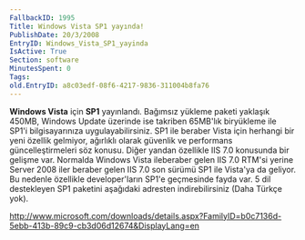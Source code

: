 ```yaml
---
FallbackID: 1995
Title: Windows Vista SP1 yayında!
PublishDate: 20/3/2008
EntryID: Windows_Vista_SP1_yayinda
IsActive: True
Section: software
MinutesSpent: 0
Tags: 
old.EntryID: a8c03edf-08f6-4217-9836-311004b8fa76
---
```

**Windows Vista** için **SP1** yayınlandı. Bağımsız yükleme paketi
yaklaşık 450MB, Windows Update üzerinde ise takriben 65MB'lık biryükleme
ile SP1'i bilgisayarınıza uygulayabilirsiniz. SP1 ile beraber Vista için
herhangi bir yeni özellik gelmiyor, ağırlıklı olarak güvenlik ve
performans güncelleştirmeleri söz konusu. Diğer yandan özellikle IIS 7.0
konusunda bir gelişme var. Normalda Windows Vista ileberaber gelen IIS
7.0 RTM'si yerine Server 2008 iler beraber gelen IIS 7.0 son sürümü SP1
ile Vista'ya da geliyor. Bu nedenle özellikle developer'ların SP1'e
geçmesinde fayda var. 5 dil destekleyen SP1 paketini aşağıdaki adresten
indirebilirsiniz (Daha Türkçe yok).

<http://www.microsoft.com/downloads/details.aspx?FamilyID=b0c7136d-5ebb-413b-89c9-cb3d06d12674&DisplayLang=en>


